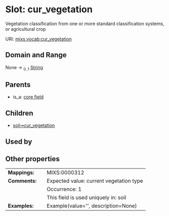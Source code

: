 
# Slot: cur_vegetation


Vegetation classification from one or more standard classification systems, or agricultural crop

URI: [mixs.vocab:cur_vegetation](https://w3id.org/mixs/vocab/cur_vegetation)


## Domain and Range

None &#8594;  <sub>0..1</sub> [String](types/String.md)

## Parents

 *  is_a: [core field](core_field.md)

## Children

 *  [soil➞cur_vegetation](soil_cur_vegetation.md)

## Used by


## Other properties

|  |  |  |
| --- | --- | --- |
| **Mappings:** | | MIXS:0000312 |
| **Comments:** | | Expected value: current vegetation type |
|  | | Occurrence: 1 |
|  | | This field is used uniquely in: soil |
| **Examples:** | | Example(value='', description=None) |

